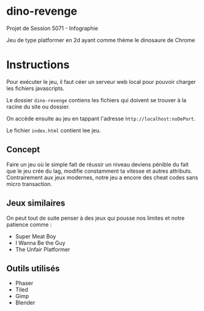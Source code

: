 # dino-revenge
Projet de Session 5071 - Infographie

Jeu de type platformer en 2d ayant comme thème le dinosaure de Chrome

# Instructions

Pour exécuter le jeu, il faut céer un serveur web local pour pouvoir charger les fichiers javascripts.

Le dossier `dino-revenge` contiens les fichiers qui doivent se trouver à la racine du site ou dossier.

On accède ensuite au jeu en tappant l'adresse `http://localhost:noDePort`.

Le fichier `index.html` contient lee jeu.

## Concept
Faire un jeu où le simple fait de réussir un niveau deviens pénible du fait que le jeu crée du lag, modifie constamment ta vitesse et autres attributs.
Contrairement aux jeux modernes, notre jeu a encore des cheat codes sans micro transaction.

## Jeux similaires
On peut tout de suite penser à des jeux qui pousse nos limites et notre patience comme :
- Super Meat Boy
- I Wanna Be the Guy
- The Unfair Platformer

## Outils utilisés
* Phaser
* Tiled
* Gimp
* Blender
